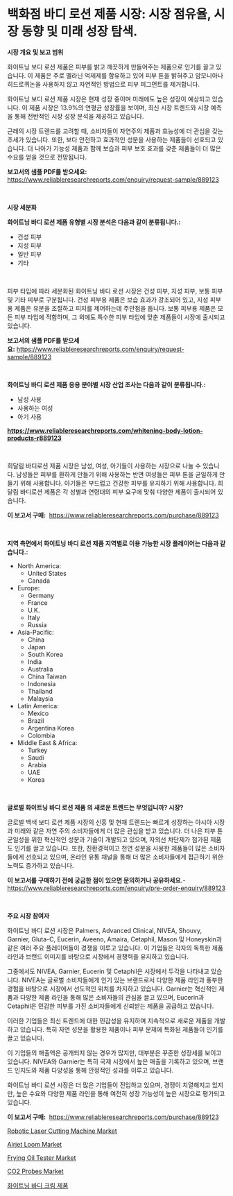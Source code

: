 <p><h1>백화점 바디 로션 제품 시장: 시장 점유율, 시장 동향 및 미래 성장 탐색.</h1></p><p><strong>시장 개요 및 보고 범위</strong></p>
<p><p>화이트닝 보디 로션 제품은 피부를 밝고 깨끗하게 만들어주는 제품으로 인기를 끌고 있습니다. 이 제품은 주로 멜라닌 억제제를 함유하고 있어 피부 톤을 밝혀주고 암모니아나 히드로퀴논을 사용하지 않고 자연적인 방법으로 피부 피그먼트를 제거합니다. </p><p>화이트닝 보디 로션 제품 시장은 현재 성장 중이며 미래에도 높은 성장이 예상되고 있습니다. 이 제품 시장은 13.9%의 연평균 성장률을 보이며, 최신 시장 트렌드와 시장 예측을 통해 전반적인 시장 성장 분석을 제공하고 있습니다. </p><p>근래의 시장 트렌드를 고려할 때, 소비자들이 자연주의 제품과 효능성에 더 관심을 갖는 추세가 있습니다. 또한, 보다 안전하고 효과적인 성분을 사용하는 제품들이 선호되고 있습니다. 더 나아가 기능성 제품과 함께 보습과 피부 보호 효과를 갖춘 제품들이 더 많은 수요를 얻을 것으로 전망됩니다.</p></p>
<p><strong>보고서의 샘플 PDF를 받으세요:</strong> <a href="https://www.reliableresearchreports.com/enquiry/request-sample/889123">https://www.reliableresearchreports.com/enquiry/request-sample/889123</a></p>
<p>&nbsp;</p>
<p><strong>시장 세분화</strong></p>
<p><strong>화이트닝 바디 로션 제품 유형별 시장 분석은 다음과 같이 분류됩니다.:</strong></p>
<p><ul><li>건성 피부</li><li>지성 피부</li><li>일반 피부</li><li>기타</li></ul></p>
<p>&nbsp;</p>
<p><p>피부 타입에 따라 세분화된 화이트닝 바디 로션 시장은 건성 피부, 지성 피부, 보통 피부 및 기타 피부로 구분됩니다. 건성 피부용 제품은 보습 효과가 강조되어 있고, 지성 피부용 제품은 유분을 조절하고 피지를 제어하는데 주안점을 둡니다. 보통 피부용 제품은 모든 피부 타입에 적합하며, 그 외에도 특수한 피부 타입에 맞춘 제품들이 시장에 출시되고 있습니다.</p></p>
<p><strong>보고서의 샘플 PDF를 받으세요:</strong>&nbsp;<a href="https://www.reliableresearchreports.com/enquiry/request-sample/889123">https://www.reliableresearchreports.com/enquiry/request-sample/889123</a></p>
<p>&nbsp;</p>
<p><strong> 화이트닝 바디 로션 제품 응용 분야별 시장 산업 조사는 다음과 같이 분류됩니다.:</strong></p>
<p><ul><li>남성 사용</li><li>사용하는 여성</li><li>아기 사용</li></ul></p>
<p><strong><a href="https://www.reliableresearchreports.com/whitening-body-lotion-products-r889123">https://www.reliableresearchreports.com/whitening-body-lotion-products-r889123</a></strong></p>
<p>&nbsp;</p>
<p><p>희달림 바디로션 제품 시장은 남성, 여성, 아기들이 사용하는 시장으로 나눌 수 있습니다. 남성들은 피부를 환하게 만들기 위해 사용하는 반면 여성들은 피부 톤을 균일하게 만들기 위해 사용합니다. 아기들은 부드럽고 건강한 피부를 유지하기 위해 사용합니다. 희달림 바디로션 제품은 각 성별과 연령대의 피부 요구에 맞춰 다양한 제품이 출시되어 있습니다.</p></p>
<p><strong>이 보고서 구매:</strong>&nbsp; <a href="https://www.reliableresearchreports.com/purchase/889123">https://www.reliableresearchreports.com/purchase/889123</a></p>
<p>&nbsp;</p>
<p><strong>지역 측면에서 화이트닝 바디 로션 제품 지역별로 이용 가능한 시장 플레이어는 다음과 같습니다.:</strong></p>
<p><ul>
    <li>
        North America:
        <ul>
            <li>United States</li>
            <li>Canada</li>
        </ul>
    </li>
    <li>
        Europe:
        <ul>
            <li>Germany</li>
            <li>France</li>
            <li>U.K.</li>
            <li>Italy</li>
            <li>Russia</li>
        </ul>
    </li>
    <li>
        Asia-Pacific:
        <ul>
            <li>China</li>
            <li>Japan</li>
            <li>South Korea</li>
            <li>India</li>
            <li>Australia</li>
            <li>China Taiwan</li>
            <li>Indonesia</li>
            <li>Thailand</li>
            <li>Malaysia</li>
        </ul>
    </li>
    <li>
        Latin America:
        <ul>
            <li>Mexico</li>
            <li>Brazil</li>
            <li>Argentina Korea</li>
            <li>Colombia</li>
        </ul>
    </li>
    <li>
        Middle East & Africa:
        <ul>
            <li>Turkey</li>
            <li>Saudi</li>
            <li>Arabia</li>
            <li>UAE</li>
            <li>Korea</li>
        </ul>
    </li>
    </ul></p>
<p>&nbsp;</p>
<p><strong>글로벌 화이트닝 바디 로션 제품 의 새로운 트렌드는 무엇입니까? 시장?</strong></p>
<p><p>글로벌 백색 보디 로션 제품 시장의 신흥 및 현재 트렌드는 빠르게 성장하는 아시아 시장과 미래와 같은 자연 주의 소비자들에게 더 많은 관심을 받고 있습니다. 더 나은 피부 톤 균일성을 위한 혁신적인 성분과 기술이 개발되고 있으며, 자외선 차단제가 첨가된 제품도 인기를 끌고 있습니다. 또한, 친환경적이고 천연 성분을 사용한 제품들이 많은 소비자들에게 선호되고 있으며, 온라인 유통 채널을 통해 더 많은 소비자들에게 접근하기 위한 노력도 증가하고 있습니다.</p></p>
<p><strong>이 보고서를 구매하기 전에 궁금한 점이 있으면 문의하거나 공유하세요.</strong>- <a href="https://www.reliableresearchreports.com/enquiry/pre-order-enquiry/889123">https://www.reliableresearchreports.com/enquiry/pre-order-enquiry/889123</a></p>
<p>&nbsp;</p>
<p><strong>주요 시장 참여자</strong></p>
<p><p>화이트닝 바디 로션 시장은 Palmers, Advanced Clinical, NIVEA, Shouvy, Garnier, Gluta-C, Eucerin, Aveeno, Amaira, Cetaphil, Mason 및 Honeyskin과 같은 여러 주요 플레이어들이 경쟁을 이루고 있습니다. 이 기업들은 각자의 독특한 제품라인과 브랜드 이미지를 바탕으로 시장에서 경쟁력을 유지하고 있습니다.</p><p>그중에서도 NIVEA, Garnier, Eucerin 및 Cetaphil은 시장에서 두각을 나타내고 있습니다. NIVEA는 글로벌 소비자들에게 인기 있는 브랜드로서 다양한 제품 라인과 풍부한 경험을 바탕으로 시장에서 선도적인 위치를 차지하고 있습니다. Garnier는 혁신적인 제품과 다양한 제품 라인을 통해 많은 소비자들의 관심을 끌고 있으며, Eucerin과 Cetaphil은 민감한 피부를 가진 소비자들에게 신뢰받는 제품을 공급하고 있습니다.</p><p>이러한 기업들은 최신 트렌드에 대한 민감성을 유지하며 지속적으로 새로운 제품을 개발하고 있습니다. 특히 자연 성분을 활용한 제품이나 피부 문제에 특화된 제품들이 인기를 끌고 있습니다.</p><p>이 기업들의 매출액은 공개되지 않는 경우가 많지만, 대부분은 꾸준한 성장세를 보이고 있습니다. NIVEA와 Garnier는 특히 국제 시장에서 높은 매출을 기록하고 있으며, 브랜드 인지도와 제품 다양성을 통해 안정적인 성과를 이루고 있습니다.</p><p>화이트닝 바디 로션 시장은 더 많은 기업들이 진입하고 있으며, 경쟁이 치열해지고 있지만, 높은 수요와 다양한 제품 라인을 통해 여전히 성장 가능성이 높은 시장으로 평가되고 있습니다.</p></p>
<p><strong>이 보고서 구매:</strong>&nbsp;&nbsp;<a href="https://www.reliableresearchreports.com/purchase/889123">https://www.reliableresearchreports.com/purchase/889123</a></p>
<p><p><a href="https://acidic-farm-354.notion.site/Robotic-Laser-Cutting-Machine-Market-Outlook-Industry-Overview-and-Forecast-2024-to-2031-e487c7c87813425897d2affe6bc12afe">Robotic Laser Cutting Machine Market</a></p><p><a href="https://view.publitas.com/reportprime-1/airjet-loom-market-comprehensive-assessment-by-type-application-and-geography/">Airjet Loom Market</a></p><p><a href="https://github.com/sofayahoo2023/Market-Research-Report-List-4/blob/main/frying-oil-tester-market.md">Frying Oil Tester Market</a></p><p><a href="https://github.com/joannesouthgate/Market-Research-Report-List-2/blob/main/co2-probes-market.md">CO2 Probes Market</a></p><p><a href="https://github.com/vss5505pa7z1p/Market-Research-Report-List-1/blob/main/504968227626.md">화이트닝 바디 크림 제품</a></p></p>